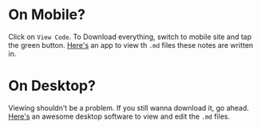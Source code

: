 # On Mobile?
Click on `View Code`. To Download everything, switch to mobile site and tap the green button. [Here's](https://play.google.com/store/apps/details?id=com.ryeeeeee.markdownx&hl=en) an app to view th `.md` files these notes are written in.

# On Desktop? 
Viewing shouldn't be a problem. If you still wanna download it, go ahead. [Here's](https://typora.io/) an awesome desktop software to view and edit the `.md` files.
